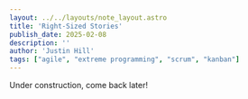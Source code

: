 ```yaml
---
layout: ../../layouts/note_layout.astro
title: 'Right-Sized Stories'
publish_date: 2025-02-08
description: ''
author: 'Justin Hill'
tags: ["agile", "extreme programming", "scrum", "kanban"]
---
```


Under construction, come back later!
